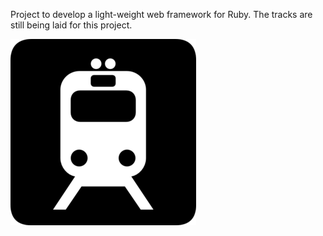Project to develop a light-weight web framework for Ruby. The tracks are still being laid for this project.

![](/logo.png)
